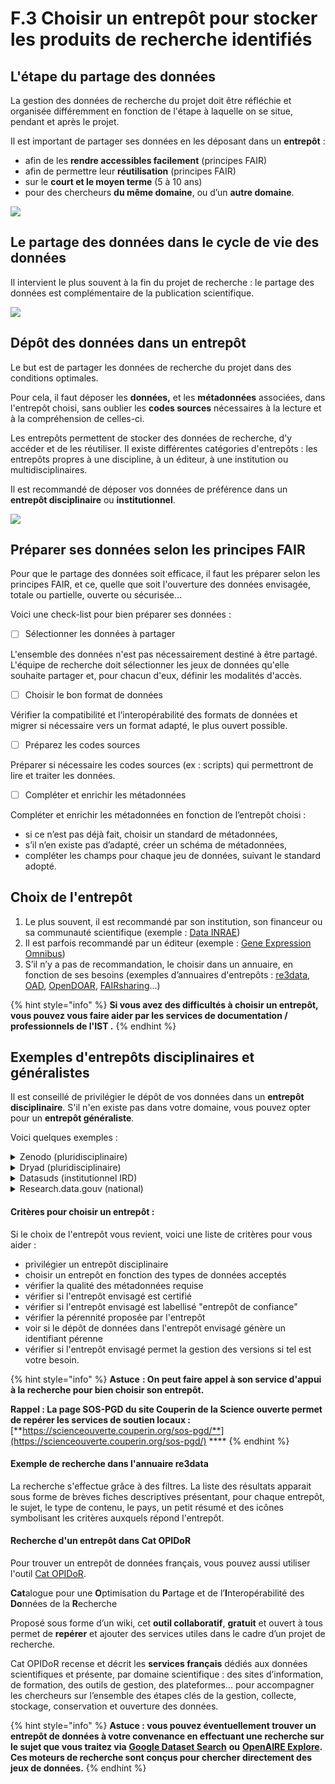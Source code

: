 # F.3 Choisir un entrepôt pour stocker les produits de recherche identifiés

## **L'étape du partage des données**

La gestion des données de recherche du projet doit être réfléchie et organisée différemment en fonction de l'étape à laquelle on se situe, pendant et après le projet.

Il est important de partager ses données en les déposant dans un **entrepôt** :

* afin de les **rendre accessibles facilement** (principes FAIR)
* afin de permettre leur **réutilisation** (principes FAIR)
* sur le **court et le moyen terme** (5 à 10 ans)
* pour des chercheurs **du même domaine**, ou d’un **autre domaine**.

![](../.gitbook/assets/znFAvopt3CdAyO\_F\_ZERs5auWcxnIubMM.png)

## **Le partage des données dans le cycle de vie des données**

Il intervient le plus souvent à la fin du projet de recherche : le partage des données est complémentaire de la publication scientifique.

![](../.gitbook/assets/Dc1L8zGRjM7ov1kr\_VvtqJHp2hf4WQHjd.png)

## **Dépôt des données dans un entrepôt**

Le but est de partager les données de recherche du projet dans des conditions optimales.

Pour cela, il faut déposer les **données,** et les **métadonnées** associées, dans l'entrepôt choisi, sans oublier les **codes sources** nécessaires à la lecture et à la compréhension de celles-ci.

Les entrepôts permettent de stocker des données de recherche, d'y accéder et de les réutiliser. Il existe différentes catégories d'entrepôts : les entrepôts propres à une discipline, à un éditeur, à une institution ou multidisciplinaires.

Il est recommandé de déposer vos données de préférence dans un **entrepôt disciplinaire** ou **institutionnel**.&#x20;

![](../.gitbook/assets/ezlZH4vqh0UGi9Fp\_zKL7nCdo6bJHMwx5.png)

## **Préparer ses données selon les principes FAIR**

Pour que le partage des données soit efficace, il faut les préparer selon les principes FAIR, et ce, quelle que soit l'ouverture des données envisagée, totale ou partielle, ouverte ou sécurisée...

Voici une check-list pour bien préparer ses données :

* [ ] Sélectionner les données à partager

L'ensemble des données n'est pas nécessairement destiné à être partagé. L'équipe de recherche doit sélectionner les jeux de données qu'elle souhaite partager et, pour chacun d'eux, définir les modalités d'accès.

* [ ] Choisir le bon format de données

Vérifier la compatibilité et l’interopérabilité des formats de données et migrer si nécessaire vers un format adapté, le plus ouvert possible.

* [ ] Préparez les codes sources

Préparer si nécessaire les codes sources (ex : scripts) qui permettront de lire et traiter les données.

* [ ] Compléter et enrichir les métadonnées

Compléter et enrichir les métadonnées en fonction de l’entrepôt choisi :

* si ce n’est pas déjà fait, choisir un standard de métadonnées,
* s’il n’en existe pas d’adapté, créer un schéma de métadonnées,
* compléter les champs pour chaque jeu de données, suivant le standard adopté.

## **Choix de l'entrepôt**

1. Le plus souvent, il est recommandé par son institution, son financeur ou sa communauté scientifique (exemple : [Data INRAE](https://data.inrae.fr))
2. Il est parfois recommandé par un éditeur (exemple : [Gene Expression Omnibus](https://www.ncbi.nlm.nih.gov/geo/))
3. S’il n’y a pas de recommandation, le choisir dans un annuaire, en fonction de ses besoins (exemples d’annuaires d'entrepôts : [re3data](https://www.re3data.org), [OAD](http://oad.simmons.edu/oadwiki/Data\_repositories), [OpenDOAR](http://v2.sherpa.ac.uk/opendoar/), [FAIRsharing](https://fairsharing.org)...)

{% hint style="info" %}
**Si vous avez des difficultés à choisir un entrepôt, vous pouvez vous faire aider par les services de documentation / professionnels de l'IST .**
{% endhint %}

## **Exemples d'entrepôts disciplinaires et généralistes**

Il est conseillé de privilégier le dépôt de vos données dans un **entrepôt disciplinaire**. S'il n'en existe pas dans votre domaine, vous pouvez opter pour un **entrepôt généraliste**.

Voici quelques exemples :&#x20;

<details>

<summary>Zenodo (pluridisciplinaire)</summary>

Entrepôt généraliste recommandé par la Commission européenne [(voir le site)](https://zenodo.org)

</details>

<details>

<summary>Dryad (pluridisciplinaire) </summary>

Entrepôt en Sciences de la Vie, Agronomie, Géosciences, Anthropologie et Sciences comportementales [(voir le site)](https://datadryad.org/stash)

</details>

<details>

<summary>Datasuds (institutionnel IRD)</summary>

L’entrepôt de données DataSuds propose aux scientifiques de l’IRD et à leurs partenaires un service pour diffuser, préserver et valoriser leurs données de recherche en facilitant leur identification et leur citation.

</details>

<details>

<summary>Research.data.gouv (national)</summary>

(à venir) Plateforme nationale fédérée [https://projet-recherchedatagv.ouvrirlascience.fr/le-projet/a-propos-de-recherche-data-gouv](https://projet-recherchedatagv.ouvrirlascience.fr/le-projet/a-propos-de-recherche-data-gouv)

</details>

#### Critères pour choisir un entrepôt :&#x20;

Si le choix de l'entrepôt vous revient, voici une liste de critères pour vous aider :&#x20;

* privilégier un entrepôt disciplinaire
* choisir un entrepôt en fonction des types de données acceptés
* vérifier la qualité des métadonnées requise
* vérifier si l'entrepôt envisagé est certifié
* vérifier si l'entrepôt envisagé est labellisé "entrepôt de confiance"
* vérifier la pérennité proposée par l'entrepôt
* voir si le dépôt de données dans l'entrepôt envisagé génère un identifiant pérenne
* vérifier si l'entrepôt envisagé permet la gestion des versions si tel est votre besoin.&#x20;

{% hint style="info" %}
**Astuce** **: On peut faire appel à son service d'appui à la recherche pour bien choisir son entrepôt.**

**Rappel : La page SOS-PGD du site Couperin de la Science ouverte permet de repérer les services de soutien locaux :** [**https://scienceouverte.couperin.org/sos-pgd/**](https://scienceouverte.couperin.org/sos-pgd/)  **** &#x20;
{% endhint %}

#### Exemple de recherche dans l'annuaire re3data&#x20;

La recherche s'effectue grâce à des filtres. La liste des résultats apparait sous forme de brèves fiches descriptives présentant, pour chaque entrepôt, le sujet, le type de contenu, le pays, un petit résumé et des icônes symbolisant les critères auxquels répond l'entrepôt.

#### Recherche d'un entrepôt dans Cat OPIDoR&#x20;

Pour trouver un entrepôt de données français, vous pouvez aussi utiliser l'outil [Cat OPIDoR](https://cat.opidor.fr/index.php/Cat\_OPIDoR,\_wiki\_des\_services\_d%C3%A9di%C3%A9s\_aux\_donn%C3%A9es\_de\_la\_recherche).

**Cat**alogue pour une **O**ptimisation du **P**artage et de l’**I**nteropérabilité des **Do**nnées de la **R**echerche

Proposé sous forme d’un wiki, cet **outil collaboratif**, **gratuit** et ouvert à tous permet de **repérer** et ajouter des services utiles dans le cadre d’un projet de recherche.

Cat OPIDoR recense et décrit les **services français** dédiés aux données scientifiques et présente, par domaine scientifique : des sites d’information, de formation, des outils de gestion, des plateformes... pour accompagner les chercheurs sur l’ensemble des étapes clés de la gestion, collecte, stockage, conservation et ouverture des données.

{% hint style="info" %}
**Astuce : vous pouvez éventuellement trouver un entrepôt de données à votre convenance en effectuant une recherche sur le sujet que vous traitez via** [**Google Dataset Search**](https://datasetsearch.research.google.com) **ou** [**OpenAIRE Explore**](https://explore.openaire.eu)**. Ces moteurs de recherche sont conçus pour chercher directement des jeux de données.**&#x20;
{% endhint %}

